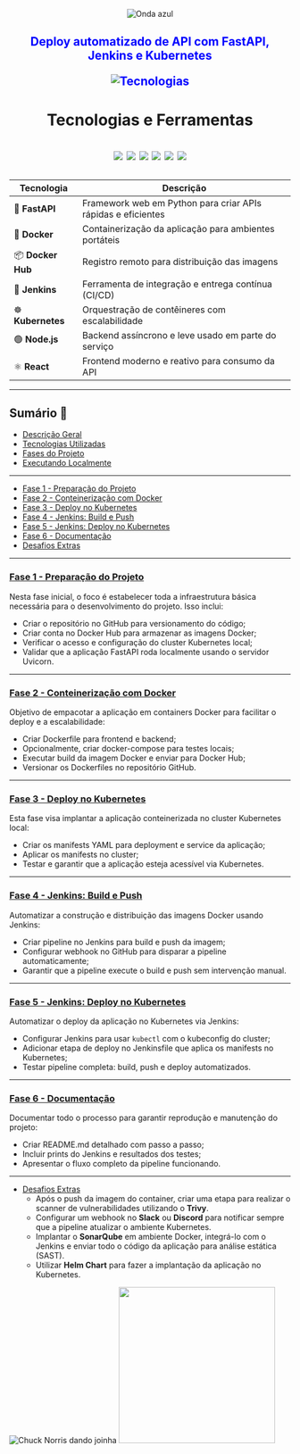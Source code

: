 <p align="center">
  <img src="https://capsule-render.vercel.app/api?type=waving&color=0000FF&height=120&section=header" alt="Onda azul" />
</p>

<h2 align="center" style="color: #0000FF;">
  Deploy automatizado de API com FastAPI, Jenkins e Kubernetes <p>
    <p align="center">
  <img src="https://skillicons.dev/icons?i=fastapi,docker,jenkins,kubernetes" alt="Tecnologias" /> 
</p>
</h2>

<h1 align="center" >
  Tecnologias e Ferramentas <p>

<p align="center">  
  <img src="https://img.shields.io/badge/FastAPI-009688?style=for-the-badge&logo=fastapi&logoColor=white"/>
  <img src="https://img.shields.io/badge/Docker-2496ED?style=for-the-badge&logo=docker&logoColor=white"/>
  <img src="https://img.shields.io/badge/Jenkins-d24939?style=for-the-badge&logo=jenkins&logoColor=white"/>
  <img src="https://img.shields.io/badge/Kubernetes-326ce5?style=for-the-badge&logo=kubernetes&logoColor=white"/>
  <img src="https://img.shields.io/badge/React-20232a?style=for-the-badge&logo=react&logoColor=61dafb"/>
  <img src="https://img.shields.io/badge/Node.js-339933?style=for-the-badge&logo=node.js&logoColor=white"/>
</p></h1>

| Tecnologia     | Descrição |
|----------------|-----------|
| 🐍 **FastAPI** | Framework web em Python para criar APIs rápidas e eficientes |
| 🐳 **Docker** | Containerização da aplicação para ambientes portáteis |
| 📦 **Docker Hub** | Registro remoto para distribuição das imagens |
| 🧰 **Jenkins** | Ferramenta de integração e entrega contínua (CI/CD) |
| ☸️ **Kubernetes** | Orquestração de contêineres com escalabilidade |
| 🟢 **Node.js** | Backend assíncrono e leve usado em parte do serviço |
| ⚛️ **React** | Frontend moderno e reativo para consumo da API |

---

## Sumário 📝

- [Descrição Geral](README.md#descricao-geral)  
- [Tecnologias Utilizadas](README.md#tecnologias-utilizadas)  
- [Fases do Projeto](README.md#fases-do-projeto)  
- [Executando Localmente](README.md#executando-localmente)  

---

- [Fase 1 - Preparação do Projeto](./Fases/01-Preparacao-do-Projeto/README.md)  
- [Fase 2 - Conteinerização com Docker](./Fases/02-Conteinerizacao-com-Docker/README.md)  
- [Fase 3 - Deploy no Kubernetes](./Fases/03-Arquivos-de-Deploy-no-Kubernetes/README.md)  
- [Fase 4 - Jenkins: Build e Push](./Fases/04-Jenkins-Build-Push/README.md)  
- [Fase 5 - Jenkins: Deploy no Kubernetes](./Fases/05-Jenkins-Deploy-no-Kubernetes/README.md)  
- [Fase 6 - Documentação](./Fases/06-Documentacao/README.md)  
- [Desafios Extras](./Fases/07-Desafios-Extras/README.md)
  
---

### [Fase 1 - Preparação do Projeto](./Fases/01-Preparacao-do-Projeto/README.md)

Nesta fase inicial, o foco é estabelecer toda a infraestrutura básica necessária para o desenvolvimento do projeto. Isso inclui:

- Criar o repositório no GitHub para versionamento do código;
- Criar conta no Docker Hub para armazenar as imagens Docker;
- Verificar o acesso e configuração do cluster Kubernetes local;
- Validar que a aplicação FastAPI roda localmente usando o servidor Uvicorn.

---

### [Fase 2 - Conteinerização com Docker](./Fases/02-Conteinerizacao-com-Docker/README.md)

Objetivo de empacotar a aplicação em containers Docker para facilitar o deploy e a escalabilidade:

- Criar Dockerfile para frontend e backend;
- Opcionalmente, criar docker-compose para testes locais;
- Executar build da imagem Docker e enviar para Docker Hub;
- Versionar os Dockerfiles no repositório GitHub.

---

### [Fase 3 - Deploy no Kubernetes](./Fases/03-Arquivos-de-Deploy-no-Kubernetes/README.md)

Esta fase visa implantar a aplicação conteinerizada no cluster Kubernetes local:

- Criar os manifests YAML para deployment e service da aplicação;
- Aplicar os manifests no cluster;
- Testar e garantir que a aplicação esteja acessível via Kubernetes.

---

### [Fase 4 - Jenkins: Build e Push](./Fases/04-Jenkins-Build-Push/README.md)

Automatizar a construção e distribuição das imagens Docker usando Jenkins:

- Criar pipeline no Jenkins para build e push da imagem;
- Configurar webhook no GitHub para disparar a pipeline automaticamente;
- Garantir que a pipeline execute o build e push sem intervenção manual.

---

### [Fase 5 - Jenkins: Deploy no Kubernetes](./Fases/05-Jenkins-Deploy-no-Kubernetes/README.md)

Automatizar o deploy da aplicação no Kubernetes via Jenkins:

- Configurar Jenkins para usar `kubectl` com o kubeconfig do cluster;
- Adicionar etapa de deploy no Jenkinsfile que aplica os manifests no Kubernetes;
- Testar pipeline completa: build, push e deploy automatizados.

---

### [Fase 6 - Documentação](./Fases/06-Documentacao/README.md)

Documentar todo o processo para garantir reprodução e manutenção do projeto:

- Criar README.md detalhado com passo a passo;
- Incluir prints do Jenkins e resultados dos testes;
- Apresentar o fluxo completo da pipeline funcionando.

---

- [Desafios Extras](https://github.comProject3-CompassUOL-DevSecOps/tree/main/Fases/07-Desafios-Extras)  
  -  Após o push da imagem do container, criar uma etapa para realizar o scanner de vulnerabilidades utilizando o **Trivy**.  
  -  Configurar um webhook no **Slack** ou **Discord** para notificar sempre que a pipeline atualizar o ambiente Kubernetes.  
  -  Implantar o **SonarQube** em ambiente Docker, integrá-lo com o Jenkins e enviar todo o código da aplicação para análise estática (SAST).  
  -  Utilizar **Helm Chart** para fazer a implantação da aplicação no Kubernetes.  

<img src="https://media4.giphy.com/media/v1.Y2lkPTc5MGI3NjExYTh2aXIwZmdidTcyZmRudHY3ZXJrOXV6cGV4YTc1dzdmYXVwbng2aSZlcD12MV9pbnRlcm5hbF9naWZfYnlfaWQmY3Q9Zw/BIuuwHRNKs15C/giphy.gif" alt="Chuck Norris dando joinha">  <img src="https://github.com/user-attachments/assets/79a2e995-a1be-4192-9ded-771004ef7417" width="280">


